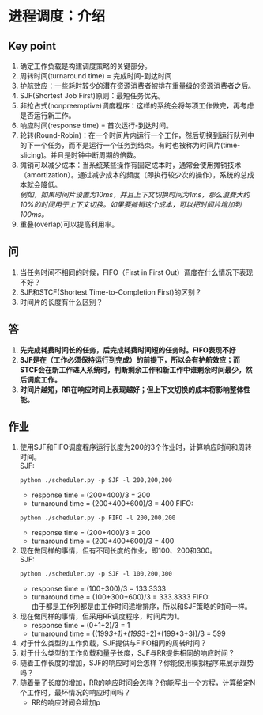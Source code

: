 # 进程调度：介绍

## Key point
1. 确定工作负载是构建调度策略的关键部分。
2. 周转时间(turnaround time) = 完成时间-到达时间
3. 护航效应：一些耗时较少的潜在资源消费者被排在重量级的资源消费者之后。
4. SJF(Shortest Job First)原则：最短任务优先。
5. 非抢占式(nonpreemptive)调度程序：这样的系统会将每项工作做完，再考虑是否运行新工作。
6. 响应时间(response time) = 首次运行-到达时间。
7. 轮转(Round-Robin)：在一个时间片内运行一个工作，然后切换到运行队列中的下一个任务，而不是运行一个任务到结束。有时也被称为时间片(time-slicing)。并且是时钟中断周期的倍数。
8. 摊销可以减少成本：当系统某些操作有固定成本时，通常会使用摊销技术（amortization）。通过减少成本的频度（即执行较少次的操作），系统的总成本就会降低。  
    *例如，如果时间片设置为10ms，并且上下文切换时间为1ms，那么浪费大约10%的时间用于上下文切换。如果要摊销这个成本，可以把时间片增加到100ms。*
9.  重叠(overlap)可以提高利用率。

## 问
1. 当任务时间不相同的时候，FIFO（First in First Out）调度在什么情况下表现不好？
2. SJF和STCF(Shortest Time-to-Completion First)的区别？
3. 时间片的长度有什么区别？
## 答
1. **先完成耗费时间长的任务，后完成耗费时间短的任务时。FIFO表现不好**  
2. **SJF是在（工作必须保持运行到完成）的前提下，所以会有护航效应；而STCF会在新工作进入系统时，判断剩余工作和新工作中谁剩余时间最少，然后调度工作。**
3. **时间片越短，RR在响应时间上表现越好；但上下文切换的成本将影响整体性能。**

## 作业
1. 使用SJF和FIFO调度程序运行长度为200的3个作业时，计算响应时间和周转时间。  
    SJF:  
    ```terminal
    python ./scheduler.py -p SJF -l 200,200,200
    ```
    * response time = (200+400)/3 = 200  
    * turnaround time = (200+400+600)/3 = 400
    FIFO:  
    ```terminal
    python ./scheduler.py -p FIFO -l 200,200,200
    ```
    * response time = (200+400)/3 = 200  
    * turnaround time = (200+400+600)/3 = 400  
2. 现在做同样的事情，但有不同长度的作业，即100、200和300。  
    SJF:  
    ```terminal
    python ./scheduler.py -p SJF -l 100,200,300
    ```
    * response time = (100+300)/3 = 133.3333  
    * turnaround time = (100+300+600)/3 = 333.3333
    FIFO:  
    由于都是工作列都是由工作时间递增排序，所以和SJF策略的时间一样。  
3. 现在做同样的事情，但采用RR调度程序，时间片为1。  
    * response time = (0+1+2)/3 = 1
    * turnaround time = ((199*3+1)+(199*3+2)+(199*3+3))/3 = 599
4. 对于什么类型的工作负载，SJF提供与FIFO相同的周转时间？  
5. 对于什么类型的工作负载和量子长度，SJF与RR提供相同的响应时间？  
6. 随着工作长度的增加，SJF的响应时间会怎样？你能使用模拟程序来展示趋势吗？  
7. 随着量子长度的增加，RR的响应时间会怎样？你能写出一个方程，计算给定N个工作时，最坏情况的响应时间吗？  
    * RR的响应时间会增加p